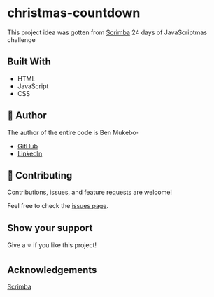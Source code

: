 # christmas-countdown

This project idea was gotten from [Scrimba](https://scrimba.com/allcourses) 24 days of JavaScriptmas challenge


## Built With

- HTML
- JavaScript
- CSS

## 👤 Author

The author of the entire code is Ben Mukebo-

- [GitHub](https://github.com/Ugboaja-Uchechi/)
- [LinkedIn](https://www.linkedin.com/in/stephanie-ugboaja-930a2a216/)


## 🤝 Contributing

Contributions, issues, and feature requests are welcome!

Feel free to check the [issues page](https://github.com/BenMukebo/Leaderboard/issues).

## Show your support

Give a ⭐️ if you like this project!

## Acknowledgements

[Scrimba](https://scrimba.com/allcourses)
